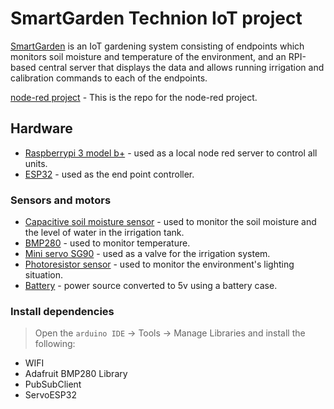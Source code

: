 # SmartGarden Technion IoT project

[SmartGarden](https://github.com/Exital/smartGarden) is an IoT gardening system consisting of endpoints which monitors soil moisture and temperature of the environment, and an RPI-based central server that displays the data and allows running irrigation and calibration commands to each of the endpoints.

[node-red project](https://github.com/Exital/SmartGardenPI_nodered) - This is the repo for the node-red project.

## Hardware

- [Raspberrypi 3 model b+](https://www.raspberrypi.com/products/raspberry-pi-3-model-b-plus/) -  used as a local node red server to control all units.
- [ESP32](https://www.espressif.com) - used as the end point controller.

### Sensors and motors
- [Capacitive soil moisture sensor](https://www.amazon.co.uk/Rfvtgb-Capacitive-Moisture-Corrosion-Resistant/dp/B094VGKNQK/ref=sr_1_2_sspa?crid=3CALEXSGL34YO&keywords=capacitive+soil+moisture+sensor&qid=1641928400&sprefix=capacitive+soil+mo%2Caps%2C131&sr=8-2-spons&psc=1&spLa=ZW5jcnlwdGVkUXVhbGlmaWVyPUEyWFBXS1VZOUxaN0VMJmVuY3J5cHRlZElkPUEwNzUwNzEyM0RINlQ4SEhISzVCMCZlbmNyeXB0ZWRBZElkPUEwMjgyNTcxM0hCV0xPWks4VjA5TSZ3aWRnZXROYW1lPXNwX2F0ZiZhY3Rpb249Y2xpY2tSZWRpcmVjdCZkb05vdExvZ0NsaWNrPXRydWU=) - used to monitor the soil moisture and the level of water in the irrigation tank.
- [BMP280](https://www.amazon.co.uk/Barometric-Temperature-calibrated-Barometer-Altimeter/dp/B07BD5L91Y/ref=sr_1_4?crid=2TPV9TOF3T9Q4&keywords=bmp280&qid=1641928489&sprefix=bmp280%2Caps%2C164&sr=8-4) - used to monitor temperature.
- [Mini servo SG90](https://www.amazon.co.uk/ULTECHNOVO-Micro-Helicopter-Airplane-Controls/dp/B08PVCT9Z4/ref=sr_1_4_sspa?crid=OXO0ZNZUXTLR&keywords=mini%2Bservo&qid=1641928547&sprefix=mini%2Bservo%2Caps%2C135&sr=8-4-spons&spLa=ZW5jcnlwdGVkUXVhbGlmaWVyPUEzN0JMTlpMSlhTNzhZJmVuY3J5cHRlZElkPUEwMTMyMzgyMVJBM01DOVJHRjRZSCZlbmNyeXB0ZWRBZElkPUEwNTkzODY1MjA2TVJHSlRWNFRMSSZ3aWRnZXROYW1lPXNwX2F0ZiZhY3Rpb249Y2xpY2tSZWRpcmVjdCZkb05vdExvZ0NsaWNrPXRydWU&th=1) - used as a valve for the irrigation system.
- [Photoresistor sensor](https://he.aliexpress.com/item/32701608104.html?spm=a2g0o.productlist.0.0.4df8270eD0duhN&algo_pvid=e78bfb57-1136-402b-b3fc-9357bea1112a&algo_exp_id=e78bfb57-1136-402b-b3fc-9357bea1112a-7&pdp_ext_f=%7B%22sku_id%22%3A%2260696331493%22%7D&pdp_pi=-1%3B0.68%3B-1%3B-1%40salePrice%3BUSD%3Bsearch-mainSearch) - used to monitor the environment's lighting situation.
- [Battery](https://he.aliexpress.com/item/1005003229199497.html?spm=a2g0o.productlist.0.0.50a353ddhxWx6U&algo_pvid=02276440-738b-4b65-a0ba-6420fbd68675&aem_p4p_detail=20220111111800788025246049380079564831&algo_exp_id=02276440-738b-4b65-a0ba-6420fbd68675-49&pdp_ext_f=%7B%22sku_id%22%3A%2212000024859221512%22%7D&pdp_pi=-1%3B7.56%3B-1%3BUSD+3.16%40salePrice%3BUSD%3Bsearch-mainSearch) - power source converted to 5v using a battery case.



### Install dependencies

> Open the `arduino IDE` -> Tools -> Manage Libraries and install the following:
- WIFI
- Adafruit BMP280 Library
- PubSubClient
- ServoESP32

